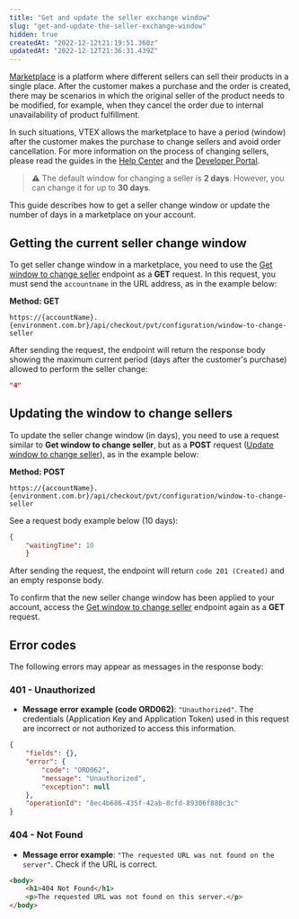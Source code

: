 ```yaml
---
title: "Get and update the seller exchange window"
slug: "get-and-update-the-seller-exchange-window"
hidden: true
createdAt: "2022-12-12t21:19:51.360z"
updatedAt: "2022-12-12T21:36:31.439Z"
---
```


[Marketplace](https://help.vtex.com/en/tutorial/integrating-with-marketplace) is a platform where different sellers can sell their products in a single place. After the customer makes a purchase and the order is created, there may be scenarios in which the original seller of the product needs to be modified, for example, when they cancel the order due to internal unavailability of product fulfillment.

In such situations, VTEX allows the marketplace to have a period (window) after the customer makes the purchase to change sellers and avoid order cancellation. For more information on the process of changing sellers, please read the guides in the [Help Center](https://help.vtex.com/en/tutorial/change-seller--5TBAwO2kOAMw44uyaaQMQO) and the [Developer Portal](https://developers.vtex.com/vtex-rest-api/docs/change-seller).

> ⚠️ The default window for changing a seller is **2 days**. However, you can change it for up to **30 days**.


This guide describes how to get a seller change window or update the number of days in a marketplace on your account.

## Getting the current seller change window

To get seller change window in a marketplace, you need to use the [Get window to change seller](https://developers.vtex.com/docs/api-reference/checkout-api#get-/api/checkout/pvt/configuration/window-to-change-seller) endpoint as a **GET** request. In this request, you must send the `accountname` in the URL address, as in the example below:

**Method: GET**

`https://{accountName}.{environment.com.br}/api/checkout/pvt/configuration/window-to-change-seller`

After sending the request, the endpoint will return the response body showing the maximum current period (days after the customer's purchase) allowed to perform the seller change:

```json
"4"
```

## Updating the window to change sellers

To update the seller change window (in days), you need to use a request similar to **Get window to change seller**, but as a **POST** request ([Update window to change seller](https://developers.vtex.com/docs/api-reference/orders-api#post-/api/checkout/pvt/configuration/window-to-change-seller)), as in the example below:

**Method: POST**

`https://{accountName}.{environment.com.br}/api/checkout/pvt/configuration/window-to-change-seller`

See a request body example below (10 days):

```json
{
    "waitingTime": 10
    }
```

After sending the request, the endpoint will return `code 201 (Created)` and an empty response body.

To confirm that the new seller change window has been applied to your account, access the [Get window to change seller](https://developers.vtex.com/docs/api-reference/checkout-api#get-/api/checkout/pvt/configuration/window-to-change-seller) endpoint again as a **GET** request.

## Error codes

The following errors may appear as messages in the response body:

### 401 - Unauthorized
- **Message error example (code ORD062)**: `"Unauthorized"`. The credentials (Application Key and Application Token) used in this request are incorrect or not authorized to access this information.

```json
{
    "fields": {},
    "error": {
        "code": "ORD062",
        "message": "Unauthorized",
        "exception": null
    },
    "operationId": "8ec4b686-435f-42ab-8cfd-89306f888c3c"
}
```

### 404 - Not Found

- **Message error example**: `"The requested URL was not found on the server"`. Check if the URL is correct.

```html
<body>
    <h1>404 Not Found</h1>
    <p>The requested URL was not found on this server.</p>
</body>
```
